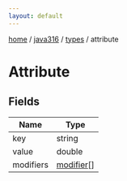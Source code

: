 ```yaml
---
layout: default
---
```


[home](/)  /  [java316](/protocol/java316)  /  [types](/protocol/java316/types)  /  attribute

# Attribute

## Fields

Name | Type
---|---
key | string
value | double
modifiers | [modifier](/protocol/java316/types/modifier)[]

